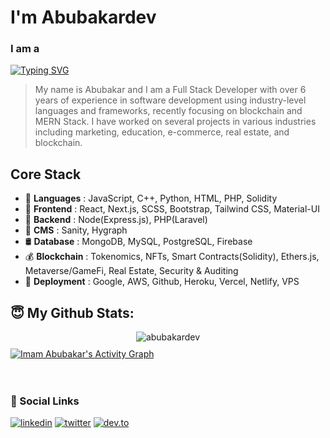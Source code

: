 # I'm Abubakardev

<h3>I am a</h3>

[![Typing SVG](https://readme-typing-svg.herokuapp.com?font=Poppins&size=32&lines=Software+Developer)](https://git.io/typing-svg)

> My name is Abubakar and I am a Full Stack Developer with over 6 years of experience in software development using industry-level languages and frameworks, recently focusing on blockchain and MERN Stack.
> I have worked on several projects in various industries including marketing, education, e-commerce, real estate, and blockchain.

## Core Stack
- 🔸 <b>Languages</b> : JavaScript, C++, Python, HTML, PHP, Solidity
- 🔸 <b>Frontend</b> : React, Next.js, SCSS, Bootstrap, Tailwind CSS, Material-UI
- 🔸 <b>Backend</b> : Node(Express.js), PHP(Laravel)
- 🔸 <b>CMS</b> : Sanity, Hygraph
- 🛢 <b>Database</b> : MongoDB, MySQL, PostgreSQL, Firebase
- 💰 <b>Blockchain</b> : Tokenomics, NFTs, Smart Contracts(Solidity), Ethers.js, Metaverse/GameFi, Real Estate, Security & Auditing<br>
- 🔸 <b>Deployment</b> : Google, AWS, Github, Heroku, Vercel, Netlify, VPS

## 😇 My Github Stats:
<p align="center" style="margin-bottom: 10px;">
<img src="https://github-profile-trophy.vercel.app/?username=Imam-Abubakar&column=7&theme=onedark" alt="abubakardev" />
</p>
<a href="https://github.com/Imam-Abubakar/Imam-Abubakar">
  <img alt="Imam Abubakar's Activity Graph" src="https://activity-graph.herokuapp.com/graph?username=Imam-Abubakar&bg_color=22222E&color=DDDD66&line=00FFFF&point=0000FF"/>
</a>
<br><br><br>

### 🔗 Social Links
[![linkedin](https://img.shields.io/badge/linkedin-0A66C2?style=for-the-badge&logo=linkedin&logoColor=white)](https://www.linkedin.com/in/imam-abubakar-olusola-3b246a217)
[![twitter](https://img.shields.io/badge/twitter-1DA1F2?style=for-the-badge&logo=twitter&logoColor=white)](https://twitter.com/abubakardev)
[![dev.to](https://img.shields.io/badge/dev.to-0A0A0A?style=for-the-badge&logo=dev.to&logoColor=white)](https://dev.to/abubakardev)



